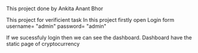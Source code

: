 This project done by Ankita Anant Bhor

This project for verificient task
In this project firstly open Login form
username= "admin"
password= "admin"

If we sucessfuly login then we can see the dashboard.
Dashboard have the static page of cryptocurrency

